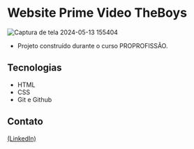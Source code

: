 # Website Prime Video TheBoys

![Captura de tela 2024-05-13 155404](https://github.com/JoaoEduSB/Website_PrimeVideo_TheBoys/assets/146045770/423ec236-88d8-4de1-9148-511e6958c7d5)

- Projeto construído durante o curso PROPROFISSÃO.

## Tecnologias

- HTML
- CSS
- Git e Github

## Contato
[(LinkedIn)](https://www.linkedin.com/in/joaoedusb/)
